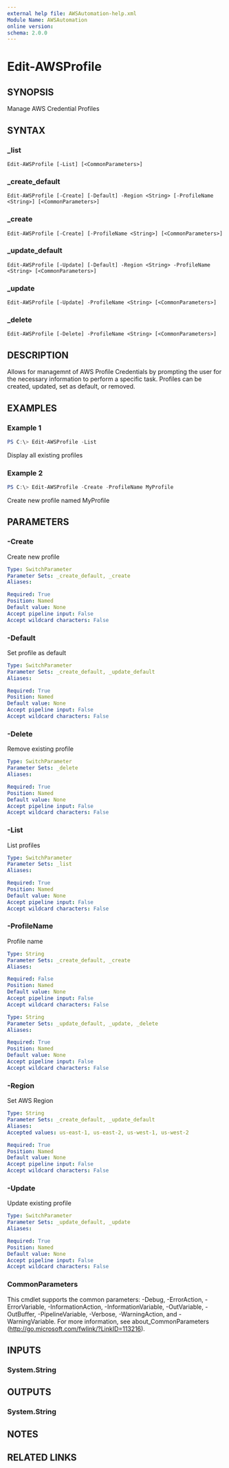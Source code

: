 ```yaml
---
external help file: AWSAutomation-help.xml
Module Name: AWSAutomation
online version:
schema: 2.0.0
---
```


# Edit-AWSProfile

## SYNOPSIS
Manage AWS Credential Profiles

## SYNTAX

### _list
```
Edit-AWSProfile [-List] [<CommonParameters>]
```

### _create_default
```
Edit-AWSProfile [-Create] [-Default] -Region <String> [-ProfileName <String>] [<CommonParameters>]
```

### _create
```
Edit-AWSProfile [-Create] [-ProfileName <String>] [<CommonParameters>]
```

### _update_default
```
Edit-AWSProfile [-Update] [-Default] -Region <String> -ProfileName <String> [<CommonParameters>]
```

### _update
```
Edit-AWSProfile [-Update] -ProfileName <String> [<CommonParameters>]
```

### _delete
```
Edit-AWSProfile [-Delete] -ProfileName <String> [<CommonParameters>]
```

## DESCRIPTION
Allows for managemnt of AWS Profile Credentials by prompting the user for the necessary information to perform a specific task. Profiles can be created, updated, set as default, or removed.

## EXAMPLES

### Example 1
```powershell
PS C:\> Edit-AWSProfile -List
```

Display all existing profiles

### Example 2
```powershell
PS C:\> Edit-AWSProfile -Create -ProfileName MyProfile
```

Create new profile named MyProfile

## PARAMETERS

### -Create
Create new profile

```yaml
Type: SwitchParameter
Parameter Sets: _create_default, _create
Aliases:

Required: True
Position: Named
Default value: None
Accept pipeline input: False
Accept wildcard characters: False
```

### -Default
Set profile as default

```yaml
Type: SwitchParameter
Parameter Sets: _create_default, _update_default
Aliases:

Required: True
Position: Named
Default value: None
Accept pipeline input: False
Accept wildcard characters: False
```

### -Delete
Remove existing profile

```yaml
Type: SwitchParameter
Parameter Sets: _delete
Aliases:

Required: True
Position: Named
Default value: None
Accept pipeline input: False
Accept wildcard characters: False
```

### -List
List profiles

```yaml
Type: SwitchParameter
Parameter Sets: _list
Aliases:

Required: True
Position: Named
Default value: None
Accept pipeline input: False
Accept wildcard characters: False
```

### -ProfileName
Profile name

```yaml
Type: String
Parameter Sets: _create_default, _create
Aliases:

Required: False
Position: Named
Default value: None
Accept pipeline input: False
Accept wildcard characters: False
```

```yaml
Type: String
Parameter Sets: _update_default, _update, _delete
Aliases:

Required: True
Position: Named
Default value: None
Accept pipeline input: False
Accept wildcard characters: False
```

### -Region
Set AWS Region

```yaml
Type: String
Parameter Sets: _create_default, _update_default
Aliases:
Accepted values: us-east-1, us-east-2, us-west-1, us-west-2

Required: True
Position: Named
Default value: None
Accept pipeline input: False
Accept wildcard characters: False
```

### -Update
Update existing profile

```yaml
Type: SwitchParameter
Parameter Sets: _update_default, _update
Aliases:

Required: True
Position: Named
Default value: None
Accept pipeline input: False
Accept wildcard characters: False
```

### CommonParameters
This cmdlet supports the common parameters: -Debug, -ErrorAction, -ErrorVariable, -InformationAction, -InformationVariable, -OutVariable, -OutBuffer, -PipelineVariable, -Verbose, -WarningAction, and -WarningVariable.
For more information, see about_CommonParameters (http://go.microsoft.com/fwlink/?LinkID=113216).

## INPUTS

### System.String

## OUTPUTS

### System.String
## NOTES

## RELATED LINKS
